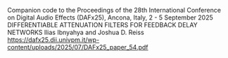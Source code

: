 Companion code to the Proceedings of the 28th International Conference on Digital Audio Effects (DAFx25), Ancona, Italy, 2 - 5 September 2025
DIFFERENTIABLE ATTENUATION FILTERS FOR FEEDBACK DELAY NETWORKS
Ilias Ibnyahya and Joshua D. Reiss
https://dafx25.dii.univpm.it/wp-content/uploads/2025/07/DAFx25_paper_54.pdf
